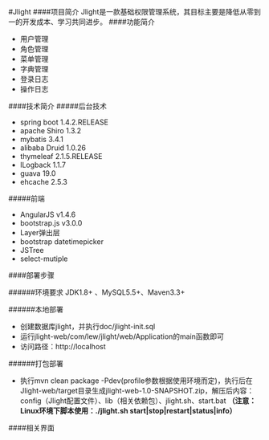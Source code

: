 #Jlight
####项目简介
Jlight是一款基础权限管理系统，其目标主要是降低从零到一的开发成本、学习共同进步。
####功能简介
-  用户管理
-  角色管理
-  菜单管理
-  字典管理
-  登录日志
-  操作日志



####技术简介
#####后台技术
- spring boot 1.4.2.RELEASE
- apache Shiro 1.3.2
- mybatis 3.4.1
- alibaba Druid 1.0.26
- thymeleaf 2.1.5.RELEASE
- lLogback  1.1.7
- guava 19.0
- ehcache 2.5.3

#####前端
- AngularJS v1.4.6
- bootstrap.js v3.0.0
- Layer弹出层
- bootstrap datetimepicker
- JSTree
- select-mutiple

####部署步骤

######环境要求
JDK1.8+ 、MySQL5.5+、Maven3.3+

######本地部署
- 创建数据库jlight，并执行doc/jlight-init.sql
- 运行jlight-web/com/lew/jlight/web/Application的main函数即可
- 访问路径：http://localhost

######打包部署
- 执行mvn clean package -Pdev(profile参数根据使用环境而定)，执行后在Jlight-web/target目录生成jlight-web-1.0-SNAPSHOT.zip，解压后内容：
config（Jlight配置文件）、lib（相关依赖包）、jlight.sh、start.bat
**（注意：Linux环境下脚本使用：./jlight.sh start|stop|restart|status|info）**

####相关界面